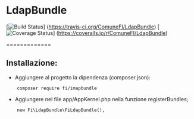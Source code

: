 LdapBundle
=============
[![Build Status](https://travis-ci.org/ComuneFI/LdapBundle.svg?branch=master)]
(https://travis-ci.org/ComuneFI/LdapBundle) [![Coverage Status](https://img.shields.io/coveralls/ComuneFI/LdapBundle.svg)] 
(https://coveralls.io/r/ComuneFI/LdapBundle)

=============

Installazione:
-------------

- Aggiungere al progetto la dipendenza (composer.json):
```
    composer require fi/imapbundle
```
- Aggiungere nel file app/AppKernel.php nella funzione registerBundles;
```
    new Fi\LdapBundle\FiLdapBundle(),
```
